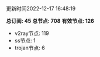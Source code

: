 更新时间2022-12-17 16:48:19

**总订阅: 45**
**总节点: 708**
**有效节点: 126**
- v2ray节点: 119
- ss节点: 1
- trojan节点: 6
